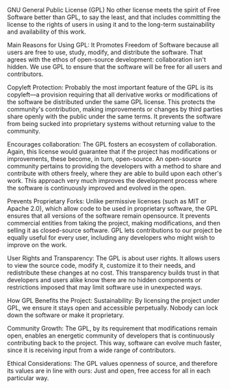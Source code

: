 GNU General Public License (GPL)
No other license meets the spirit of Free Software better than GPL, to say the least, and that includes committing the license to the rights of users in using it and to the long-term sustainability and availability of this work.

Main Reasons for Using GPL: It Promotes Freedom of Software because all users are free to use, study, modify, and distribute the software. That agrees with the ethos of open-source development: collaboration isn't hidden. We use GPL to ensure that the software will be free for all users and contributors.

Copyleft Protection: Probably the most important feature of the GPL is its copyleft—a provision requiring that all derivative works or modifications of the software be distributed under the same GPL license. This protects the community's contribution, making improvements or changes by third parties share openly with the public under the same terms. It prevents the software from being sucked into proprietary systems without returning value to the community.

Encourages collaboration: The GPL fosters an ecosystem of collaboration. Again, this license would guarantee that if the project has modifications or improvements, these become, in turn, open-source. An open-source community pertains to providing the developers with a method to share and contribute with others freely, where they are able to build upon each other's work. This approach very much improves the development process where the software is continuously improved and evolved in the open.

Prevents Proprietary Forks: Unlike permissive licenses (such as MIT or Apache 2.0), which allow code to be used in proprietary software, the GPL ensures that all versions of the software remain opensource. It prevents commercial entities from taking the project, making modifications, and then selling it as closed-source software. GPL lets contributions to our project be equally useful for every user, including any developers who might wish to improve on the work.

User Rights and Transparency: The GPL is about user rights. It allows users to view the source code, modify it, customize it to their needs, and redistribute these changes at no cost. This transparency builds trust in that developers and users alike know there are no hidden components or restrictions imposed that may limit software use in unexpected ways.

How GPL Benefits the Project: Sustainability: By licensing the project under GPL, we ensure it stays open and accessible perpetually. Nobody can lock down the software or make it proprietary.

Community Growth: The GPL, by its requirement that modifications remain open, enables an energetic community of developers that is continuously contributing back to the project. This way, software can evolve much faster, since it is receiving input from a wide range of contributors.

Ethical Considerations: The GPL values openness of source, and therefore its values are in line with ours: Just and open, free access for all in each particular way.
